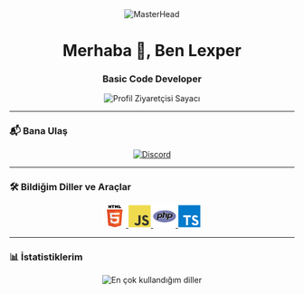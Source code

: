 <!-- MasterHead görseli ortalanmış -->
<div align="center">
  <img src="https://i.pinimg.com/originals/a8/7f/4f/a87f4f342cdd9f3b06b8ff943dbf25b1.gif" alt="MasterHead" />
</div>

<!-- Başlıklar -->
<h1 align="center">Merhaba 👋, Ben Lexper</h1>
<h3 align="center">Basic Code Developer</h3>

<!-- Profil ziyaretçi sayacı -->
<div align="center">
  <img src="https://komarev.com/ghpvc/?username=Lexper&color=32CD32" alt="Profil Ziyaretçisi Sayacı"/>
</div>

---

<!-- İletişim bölümü -->
### 📬 Bana Ulaş

<p align="center">
  <!-- Discord linki, DiscordID'yi kendi ID'nle değiştir -->
  <a href="https://discord.com/users/DiscordID" target="_blank">
    <img src="https://raw.githubusercontent.com/rahuldkjain/github-profile-readme-generator/master/src/images/icons/Social/discord.svg" alt="Discord" width="40" height="40"/>
  </a>
</p>

---

<!-- Bildiğin diller ve araçlar -->
### 🛠️ Bildiğim Diller ve Araçlar

<p align="center">
  <a href="https://www.w3.org/html/" target="_blank" rel="noreferrer">
    <img src="https://raw.githubusercontent.com/devicons/devicon/master/icons/html5/html5-original-wordmark.svg" alt="HTML5" width="40" height="40"/>
  </a>
  <a href="https://developer.mozilla.org/tr/docs/Web/JavaScript" target="_blank" rel="noreferrer">
    <img src="https://raw.githubusercontent.com/devicons/devicon/master/icons/javascript/javascript-original.svg" alt="JavaScript" width="40" height="40"/>
  </a>
  <a href="https://www.php.net/" target="_blank" rel="noreferrer">
    <img src="https://raw.githubusercontent.com/devicons/devicon/master/icons/php/php-original.svg" alt="PHP" width="40" height="40"/>
  </a>
  <a href="https://www.typescriptlang.org/" target="_blank" rel="noreferrer">
    <img src="https://raw.githubusercontent.com/devicons/devicon/master/icons/typescript/typescript-original.svg" alt="TypeScript" width="40" height="40"/>
  </a>
</p>

---

<!-- GitHub istatistikleri -->
### 📊 İstatistiklerim

<p align="center">
  <img src="https://github-readme-stats.vercel.app/api/top-langs?username=Lexper&show_icons=true&locale=tr&layout=compact" alt="En çok kullandığım diller" />
</p>
